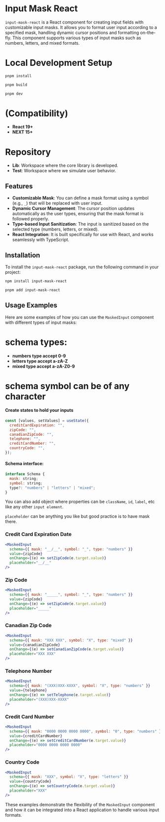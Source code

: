 # Input Mask React

`input-mask-react` is a React component for creating input fields with customizable input masks. It allows you to format user input according to a specified mask, handling dynamic cursor positions and formatting on-the-fly. This component supports various types of input masks such as numbers, letters, and mixed formats.

# Local Development Setup

```bash
pnpm install

pnpm build

pnpm dev
```

# (Compatibility)

- **React 19+**
- **NEXT 15+**

# Repository

- **Lib**: Workspace where the core library is developed.
- **Test**: Workspace where we simulate user behavior.

## Features

- **Customizable Mask**: You can define a mask format using a symbol (e.g., `_`) that will be replaced with user input.
- **Dynamic Cursor Management**: The cursor position updates automatically as the user types, ensuring that the mask format is followed properly.
- **Type-based Input Sanitization**: The input is sanitized based on the selected type (numbers, letters, or mixed).
- **React Integration**: It is built specifically for use with React, and works seamlessly with TypeScript.

## Installation

To install the `input-mask-react` package, run the following command in your project:

```bash
npm install input-mask-react
```

```bash
pnpm add input-mask-react
```

## Usage Examples

Here are some examples of how you can use the `MaskedInput` component with different types of input masks:

# schema types:

- **numbers type accept 0-9**
- **letters type accept a-zA-Z**
- **mixed type accept a-zA-Z0-9**

# schema symbol can be of any character

#### Create states to hold your inputs

```jsx
const [values, setValues] = useState({
  creditCardExpiration: "",
  zipCode: "",
  canadianZipCode: "",
  telephone: "",
  creditCardNumber: "",
  countryCode: "",
});
```

#### Schema interface:

```jsx
interface Schema {
  mask: string;
  symbol: string;
  type?: "numbers" | "letters" | "mixed";
}
```

You can also add object where properties can be `className`, `id`, `label`, etc like any other `input element`.

`placeholder` can be anything you like but good practice is to have mask there.

### Credit Card Expiration Date

```jsx
<MaskedInput
  schema={{ mask: "__/__", symbol: "_", type: "numbers" }}
  value={zipCode}
  onChange={(e) => setZipCode(e.target.value)}
  placeholder="__/__"
/>
```

### Zip Code

```jsx
<MaskedInput
  schema={{ mask: "_____", symbol: "_", type: "numbers" }}
  value={zipCode}
  onChange={(e) => setZipCode(e.target.value)}
  placeholder="_____"
/>
```

### Canadian Zip Code

```jsx
<MaskedInput
  schema={{ mask: "XXX XXX", symbol: "X", type: "mixed" }}
  value={canadianZipCode}
  onChange={(e) => setCanadianZipCode(e.target.value)}
  placeholder="XXX XXX"
/>
```

### Telephone Number

```jsx
<MaskedInput
  schema={{ mask: "(XXX)XXX-XXXX", symbol: "X", type: "numbers" }}
  value={telephone}
  onChange={(e) => setTelephone(e.target.value)}
  placeholder="(XXX)XXX-XXXX"
/>
```

### Credit Card Number

```jsx
<MaskedInput
  schema={{ mask: "0000 0000 0000 0000", symbol: "0", type: "numbers" }}
  value={creditCardNumber}
  onChange={(e) => setCreditCardNumber(e.target.value)}
  placeholder="0000 0000 0000 0000"
/>
```

### Country Code

```jsx
<MaskedInput
  schema={{ mask: "XXX", symbol: "X", type: "letters" }}
  value={countryCode}
  onChange={(e) => setCountryCode(e.target.value)}
  placeholder="XXX"
/>
```

These examples demonstrate the flexibility of the `MaskedInput` component and how it can be integrated into a React application to handle various input formats.
